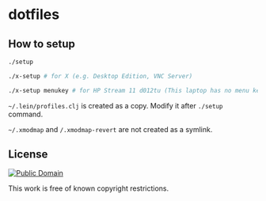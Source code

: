 # dotfiles

## How to setup

```sh
./setup

./x-setup # for X (e.g. Desktop Edition, VNC Server)

./x-setup menukey # for HP Stream 11 d012tu (This laptop has no menu key)
```

`~/.lein/profiles.clj` is created as a copy. Modify it after `./setup` command.

`~/.xmodmap` and `/.xmodmap-revert` are not created as a symlink.

## License

[![Public Domain](http://i.creativecommons.org/p/mark/1.0/88x31.png)](http://creativecommons.org/publicdomain/mark/1.0/ "license")

This work is free of known copyright restrictions.

